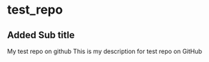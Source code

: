 # test_repo

## Added Sub title

My test repo on github
This is my description for test repo on GitHub
